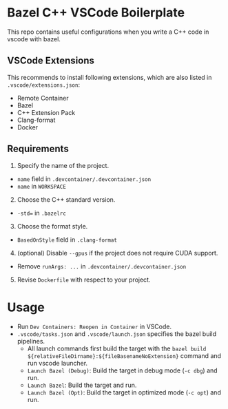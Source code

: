 # Bazel C++ VSCode Boilerplate
This repo contains useful configurations when you write a C++ code in vscode with bazel.

## VSCode Extensions
This recommends to install following extensions, which are also listed in `.vscode/extensions.json`:
- Remote Container
- Bazel
- C++ Extension Pack
- Clang-format
- Docker

## Requirements
1. Specify the name of the project.
  - `name` field in `.devcontainer/.devcontainer.json`
  - `name` in `WORKSPACE`

2. Choose the C++ standard version.
  - `-std=` in `.bazelrc`

3. Choose the format style.
  - `BasedOnStyle` field in `.clang-format`

4. (optional) Disable `--gpus` if the project does not require CUDA support.
  - Remove `runArgs: ...` in `.devcontainer/.devcontainer.json`

5. Revise `Dockerfile` with respect to your project.

# Usage
- Run `Dev Containers: Reopen in Container` in VSCode.
- `.vscode/tasks.json` and `.vscode/launch.json` specifies the bazel build pipelines.
  - All launch commands first build the target with the `bazel build ${relativeFileDirname}:${fileBasenameNoExtension}` command and run vscode launcher.
  - `Launch Bazel (Debug)`: Build the target in debug mode (`-c dbg`) and run.
  - `Launch Bazel`: Build the target and run.
  - `Launch Bazel (Opt)`: Build the target in optimized mode (`-c opt`) and run.
